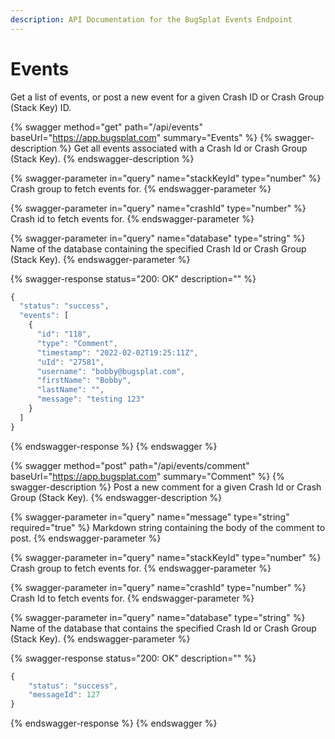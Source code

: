 ```yaml
---
description: API Documentation for the BugSplat Events Endpoint
---
```


# Events

Get a list of events, or post a new event for a given Crash ID or Crash Group (Stack Key) ID.

{% swagger method="get" path="/api/events" baseUrl="https://app.bugsplat.com" summary="Events" %}
{% swagger-description %}
Get all events associated with a Crash Id or Crash Group (Stack Key).
{% endswagger-description %}

{% swagger-parameter in="query" name="stackKeyId" type="number" %}
Crash group to fetch events for.
{% endswagger-parameter %}

{% swagger-parameter in="query" name="crashId" type="number" %}
Crash id to fetch events for.
{% endswagger-parameter %}

{% swagger-parameter in="query" name="database" type="string" %}
Name of the database containing the specified Crash Id or Crash Group (Stack Key).
{% endswagger-parameter %}

{% swagger-response status="200: OK" description="" %}
```javascript
{
  "status": "success",
  "events": [
    {
      "id": "118",
      "type": "Comment",
      "timestamp": "2022-02-02T19:25:11Z",
      "uId": "27581",
      "username": "bobby@bugsplat.com",
      "firstName": "Bobby",
      "lastName": "",
      "message": "testing 123"
    }
  ]
}
```
{% endswagger-response %}
{% endswagger %}

{% swagger method="post" path="/api/events/comment" baseUrl="https://app.bugsplat.com" summary="Comment" %}
{% swagger-description %}
Post a new comment for a given Crash Id or Crash Group (Stack Key).
{% endswagger-description %}

{% swagger-parameter in="query" name="message" type="string" required="true" %}
Markdown string containing the body of the comment to post.
{% endswagger-parameter %}

{% swagger-parameter in="query" name="stackKeyId" type="number" %}
Crash group to fetch events for.
{% endswagger-parameter %}

{% swagger-parameter in="query" name="crashId" type="number" %}
Crash Id to fetch events for.
{% endswagger-parameter %}

{% swagger-parameter in="query" name="database" type="string" %}
Name of the database that contains the specified Crash Id or Crash Group (Stack Key).
{% endswagger-parameter %}

{% swagger-response status="200: OK" description="" %}
```javascript
{
    "status": "success",
    "messageId": 127
}
```
{% endswagger-response %}
{% endswagger %}
